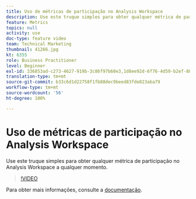 ```yaml
---
title: Uso de métricas de participação no Analysis Workspace
description: Use este truque simples para obter qualquer métrica de participação no Analysis Workspace a qualquer momento.
feature: Metrics
topics: null
activity: use
doc-type: feature video
team: Technical Marketing
thumbnail: 41266.jpg
kt: 6355
role: Business Practitioner
level: Beginner
exl-id: 336853ad-c273-4627-919b-3c86f97b60e3,1d8ee92d-6f76-4d59-b2ef-8829b03c2027,1d8ee92d-6f76-4d59-b2ef-8829b03c2027,336853ad-c273-4627-919b-3c86f97b60e3
translation-type: tm+mt
source-git-commit: b33c6d1d22758f1fb88dec9beed83fde823aba79
workflow-type: tm+mt
source-wordcount: '56'
ht-degree: 100%

---
```



# Uso de métricas de participação no Analysis Workspace

Use este truque simples para obter qualquer métrica de participação no Analysis Workspace a qualquer momento.

>[!VIDEO](https://video.tv.adobe.com/v/41266/?quality=12&learn=on)

Para obter mais informações, consulte a [documentação](https://docs.adobe.com/content/help/pt-BR/analytics/components/calculated-metrics/calcmetric-workflow/participation-metric.html).
